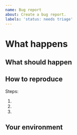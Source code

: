 ```yaml
---
name: Bug report
about: Create a bug report.
labels: 'status: needs triage'
---
```


# What happens

## What should happen

## How to reproduce

Steps:

1.
2.
3.

## Your environment

